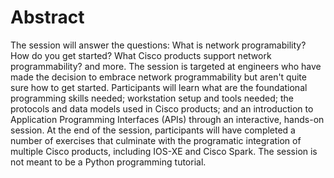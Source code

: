 # Abstract

The session will answer the questions: What is network programability?  How do you get started?  What Cisco products support network programmability? and more.  The session is targeted at engineers who have made the decision to embrace network programmability but aren't quite sure how to get started.  Participants will learn what are the foundational programming skills needed; workstation setup and tools needed; the protocols and data models used in Cisco products; and an introduction to Application Programming Interfaces (APIs) through an interactive, hands-on session.  At the end of the session, participants will have completed a number of exercises that culminate with the programatic integration of multiple Cisco products, including IOS-XE and Cisco Spark. The session is not meant to be a Python programming tutorial. 
